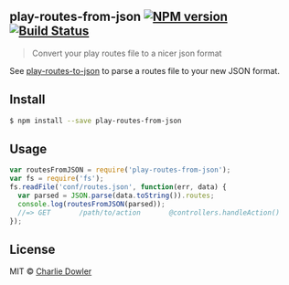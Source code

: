 ## play-routes-from-json [![NPM version][npm-image]][npm-url] [![Build Status][travis-image]][travis-url]

> Convert your play routes file to a nicer json format

See [play-routes-to-json](https://github.com/charliedowler/play-routes-to-json) to parse a routes file to your new JSON format.

## Install
```sh
$ npm install --save play-routes-from-json
```

## Usage

```js
var routesFromJSON = require('play-routes-from-json');
var fs = require('fs');
fs.readFile('conf/routes.json', function(err, data) {
  var parsed = JSON.parse(data.toString()).routes;
  console.log(routesFromJSON(parsed));
  //=> GET       /path/to/action       @controllers.handleAction()
});
```

## License

MIT © [Charlie Dowler](http://charliedowler.com)

[npm-url]: https://npmjs.org/package/play-routes-from-json
[npm-image]: https://badge.fury.io/js/play-routes-from-json.png

[travis-url]: http://travis-ci.org/charliedowler/play-routes-from-json
[travis-image]: https://secure.travis-ci.org/charliedowler/play-routes-from-json.png?branch=master